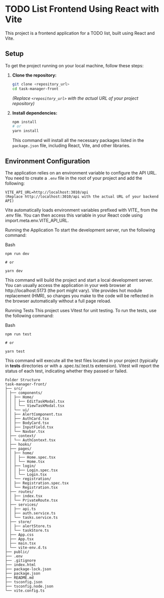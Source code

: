 # TODO List Frontend Using React with Vite

This project is a frontend application for a TODO list, built using React and Vite.

## Setup

To get the project running on your local machine, follow these steps:

1.  **Clone the repository:**

    ```bash
    git clone <repository_url>
    cd task-manager-front
    ```

    _(Replace `<repository_url>` with the actual URL of your project repository)_

2.  **Install dependencies:**
    ```bash
    npm install
    # or
    yarn install
    ```
    This command will install all the necessary packages listed in the `package.json` file, including React, Vite, and other libraries.

## Environment Configuration

The application relies on an environment variable to configure the API URL. You need to create a `.env` file in the root of your project and add the following:

```env
VITE_API_URL=http://localhost:3010/api
(Replace http://localhost:3010/api with the actual URL of your backend API)
```

Vite automatically loads environment variables prefixed with VITE\_ from the .env file. You can then access this variable in your React code using import.meta.env.VITE_API_URL.

Running the Application
To start the development server, run the following command:

Bash

```
npm run dev

# or

yarn dev
```

This command will build the project and start a local development server. You can usually access the application in your web browser at http://localhost:5173 (the port might vary). Vite provides hot module replacement (HMR), so changes you make to the code will be reflected in the browser automatically without a full page reload.

Running Tests
This project uses Vitest for unit testing. To run the tests, use the following command:

Bash

```
npm run test

# or

yarn test
```

This command will execute all the test files located in your project (typically in **tests** directories or with a .spec.ts/.test.ts extension). Vitest will report the status of each test, indicating whether they passed or failed.

```
Folder Structure
task-manager-front/
├── src/
│ ├── components/
│ │ ├── Home/
│ │ │ ├── EditTaskModal.tsx
│ │ │ └── ViewTaskModal.tsx
│ │ └── ui/
│ │ ├── AlertComponent.tsx
│ │ ├── AuthCard.tsx
│ │ ├── BodyCard.tsx
│ │ ├── InputField.tsx
│ │ └── Navbar.tsx
│ ├── context/
│ │ └── AuthContext.tsx
│ ├── hooks/
│ ├── pages/
│ │ ├── home/
│ │ │ ├── Home.spec.tsx
│ │ │ └── Home.tsx
│ │ ├── login/
│ │ │ ├── Login.spec.tsx
│ │ │ └── Login.tsx
│ │ └── registration/
│ │ ├── Registration.spec.tsx
│ │ └── Registration.tsx
│ ├── routes/
│ │ ├── index.tsx
│ │ └── PrivateRoute.tsx
│ ├── services/
│ │ ├── api.ts
│ │ ├── auth.service.ts
│ │ └── tasks.service.ts
│ ├── store/
│ │ ├── alertStore.ts
│ │ └── taskStore.ts
│ ├── App.css
│ ├── App.tsx
│ ├── main.tsx
│ └── vite-env.d.ts
├── public/
├── .env
├── .gitignore
├── index.html
├── package-lock.json
├── package.json
├── README.md
├── tsconfig.json
├── tsconfig.node.json
└── vite.config.ts
```
